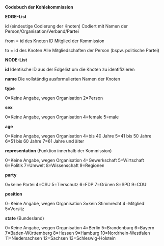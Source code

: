 **Codebuch der Kohlekommission**


**EDGE-List**

id (eindeutige Codierung der Knoten)
Codiert mit Namen der Person/Organisation/Verband/Partei

from = id des Knoten
ID Mitglied der Kommission

to = id des Knoten
Alle Mitgliedschaften der Person (bspw. politische Partei)


**NODE-List**

**id**
Identische ID aus der Edgelist um die Knoten zu identifizieren

**name**
Die vollständig ausformulierten Namen der Knoten

**type**

0=Keine Angabe, wegen Organisation
2=Person


**sex**

0=Keine Angabe, wegen Organisation
4=female
5=male


**age**

0=Keine Angabe, wegen Organisation
4=bis 40 Jahre
5=41 bis 50 Jahre
6=51 bis 60 Jahre
7=61 Jahre und älter


**representation** (Funktion innerhalb der Kommission)

0=Keine Angabe, wegen Organisation
4=Gewerkschaft
5=Wirtschaft
6=Politik
7=Umwelt
8=Wissenschaft
9=Regionen


**party**

0=keine Partei
4=CSU
5=Tierschutz
6=FDP
7=Grünen
8=SPD
9=CDU


**position**

0=Keine Angabe, wegen Organisation
3=kein Stimmrecht
4=Mitglied
5=Vorsitz


**state** (Bundesland)

0=Keine Angabe, wegen Organisation
4=Berlin
5=Brandenburg
6=Bayern
7=Baden-Württemberg
8=Hessen
9=Hamburg
10=Nordrhein-Westfalen
11=Niedersachsen
12=Sachsen
13=Schleswig-Holstein
